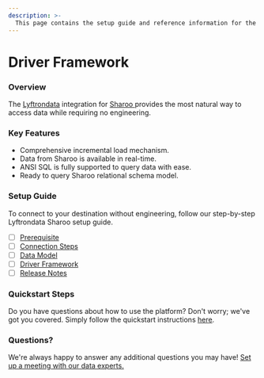 ```yaml
---
description: >-
  This page contains the setup guide and reference information for the Sharoo source connector.
---
```


# Driver Framework

### Overview

The [Lyftrondata](https://www.lyftrondata.com/) integration for [Sharoo](https://www.lyftrondata.com/integration/sharoo/)[ ](https://www.lyftrondata.com/integration/sharoo/)provides the most natural way to access data while requiring no engineering.

### Key Features

* Comprehensive incremental load mechanism.
* Data from Sharoo is available in real-time.&#x20;
* ANSI SQL is fully supported to query data with ease.
* Ready to query Sharoo relational schema model.

### Setup Guide

To connect to your destination without engineering, follow our step-by-step Lyftrondata Sharoo setup guide.

* [ ] [Prerequisite](../../marketing-analytics/sharoo/prerequisite.md)
* [ ] [Connection Steps](../../marketing-analytics/sharoo/connection-steps.md)
* [ ] [Data Model](../../marketing-analytics/sharoo/data-model/)
* [ ] [Driver Framework](../../marketing-analytics/sharoo/driver-framework/)
* [ ] [Release Notes](../../marketing-analytics/sharoo/release-notes.md)

### Quickstart Steps

Do you have questions about how to use the platform? Don't worry; we've got you covered. Simply follow the quickstart instructions [here](../../../quickstart-steps.md).

### Questions? <a href="#questions" id="questions"></a>

We're always happy to answer any additional questions you may have! [Set up a meeting with our data experts.](https://www.lyftrondata.com/book-a-meeting/)


